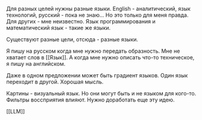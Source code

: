Для разных целей нужны разные языки.
English - аналитический, язык технологий, русский - пока не знаю…
Но это только для меня правда. Для других - мне неизвестно.
Язык программирования и математический язык - такие же языки.

Существуют разные цели, отсюда - разные языки.

Я пишу на русском когда мне нужно передать образность. Мне не хватает слов в [[Язык]].
А когда мне нужно описать что-то техническое, я пишу на английском.


Даже в одном предложении может быть градиент языков. Один язык переходит в другой. Хорошая мысль.

Картины - визуальный язык. Но они могут быть и не языком для кого-то.
Фильтры воссприятия влияют.
Нужно доработать еще эту идею.

[[LLM]]